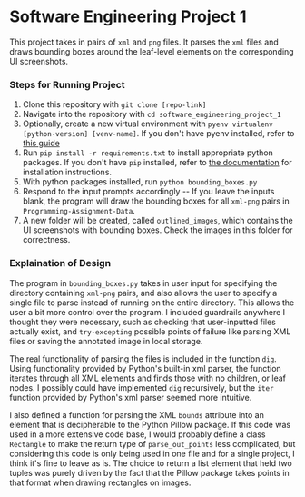 # Software Engineering Project 1
This project takes in pairs of `xml` and `png` files. It parses the `xml` files and draws bounding boxes around the leaf-level elements on the corresponding UI screenshots.

### Steps for Running Project
1. Clone this repository with `git clone [repo-link]`
2. Navigate into the repository with `cd software_engineering_project_1`
3. Optionally, create a new virtual environment with `pyenv virtualenv [python-version] [venv-name]`. If you don't have pyenv installed, refer to [this guide](https://realpython.com/intro-to-pyenv/)
4. Run `pip install -r requirements.txt` to install appropriate python packages. If you don't have `pip` installed, refer to [the documentation](https://pip.pypa.io/en/stable/installation/) for installation instructions.
5. With python packages installed, run `python bounding_boxes.py`
6. Respond to the input prompts accordingly -- If you leave the inputs blank, the program will draw the bounding boxes for all `xml-png` pairs in `Programming-Assignment-Data`.
7. A new folder will be created, called `outlined_images`, which contains the UI screenshots with bounding boxes. Check the images in this folder for correctness.

### Explaination of Design
The program in `bounding_boxes.py` takes in user input for specifying the directory containing `xml-png` pairs, and also allows the user to specify a single file to parse instead of running on the entire directory. This allows the user a bit more control over the program. I included guardrails anywhere I thought they were necessary, such as checking that user-inputted files actually exist, and `try-excepting` possible points of failure like parsing XML files or saving the annotated image in local storage. 

The real functionality of parsing the files is included in the function `dig`. Using functionality provided by Python's built-in xml parser, the function iterates through all XML elements and finds those with no children, or leaf nodes. I possibly could have implemented `dig` recursively, but the `iter` function provided by Python's xml parser seemed more intuitive. 

I also defined a function for parsing the XML `bounds` attribute into an element that is decipherable to the Python Pillow package. If this code was used in a more extensive code base, I would probably define a class `Rectangle` to make the return type of `parse_out_points` less complicated, but considering this code is only being used in one file and for a single project, I think it's fine to leave as is. The choice to return a list element that held two tuples was purely driven by the fact that the Pillow package takes points in that format when drawing rectangles on images.
